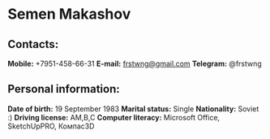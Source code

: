 # Semen Makashov
## Contacts:
**Mobile:** +7951-458-66-31
**E-mail:** frstwng@gmail.com
**Telegram:** @frstwng
## Personal information:
**Date of birth:** 19 September 1983
**Marital status:** Single
**Nationality:** Soviet :)
**Driving license:** AM,B,C
**Computer literacy:** Microsoft Office, SketchUpPRO, Компас3D
